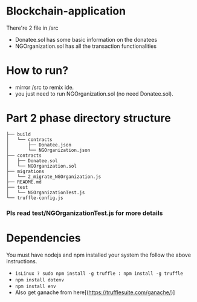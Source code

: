 # Blockchain-application

There're 2 file in /src 
- Donatee.sol has some basic information on the donatees
- NGOrganization.sol has all the transaction functionalities


# How to run?
- mirror /src to remix ide.
- you just need to run NGOrganization.sol (no need Donatee.sol).


# Part 2 phase directory structure
```
├── build
│   └── contracts
│       ├── Donatee.json
│       └── NGOrganization.json
├── contracts
│   ├── Donatee.sol
│   └── NGOrganization.sol
├── migrations
│   └── 2_migrate_NGOrganization.js
├── README.md
├── test
│   └── NGOrganizationTest.js
└── truffle-config.js
```


### Pls read test/NGOrganizationTest.js for more details

# Dependencies

You must have nodejs and npm installed your system the follow the above instructions.

- `isLinux ? sudo npm install -g truffle : npm install -g truffle` 
- `npm install dotenv`
- `npm install env`
- Also get ganache from here[(https://trufflesuite.com/ganache/)]
